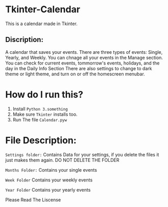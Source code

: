 # Tkinter-Calendar

This is a calendar made in Tkinter.

## Discription:
A calendar that saves your events. 
There are three types of events: Single, Yearly, and Weekly.
You can chnage all your events in the Manage section.
You can check for current events, tommorrow's events, holidays, and the day in the Daily Info Section
There are also settings to change to dark theme or light theme, and turn on or off the homescreen menubar.

# How do I run this?
1. Install `Python 3.something`
2. Make sure `Tkinter` installs too.
3. Run The file `Calendar.pyw`

# File Description:
`Settings folder:`
Contains Data for your settings, if you delete the files it just makes them again.
DO NOT DELETE THE FOLDER

`Months Folder:`
Contains your single events

`Week Folder`
Contains your weekly events

`Year Folder`
Contains your yearly events

Please Read The Liscense
